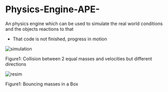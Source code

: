 # Physics-Engine-APE-
An physics engine which can be used to simulate the real world conditions and the objects reactions to that
* That code is not finished, progress in motion

![simulation](https://github.com/AlpMercan/Physics-Engine-APE-/assets/112685013/c2254918-2a30-4ddc-9dc1-a75d020f39f5)

Figure1: Collision between 2 equal masses and velocities but different directions

![resim](https://github.com/AlpMercan/Physics-Engine-APE-/assets/112685013/efd62872-f7e1-4089-adb7-82a41c2a3587)



Figure1: Bouncing masses in a Box
